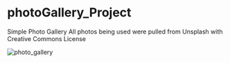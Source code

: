 # photoGallery_Project
Simple Photo Gallery
All photos being used were pulled from Unsplash with Creative Commons License

![photo_gallery](https://user-images.githubusercontent.com/27201449/37370917-ef92c8de-26ca-11e8-8cdf-be09ee8a7fa9.PNG)
